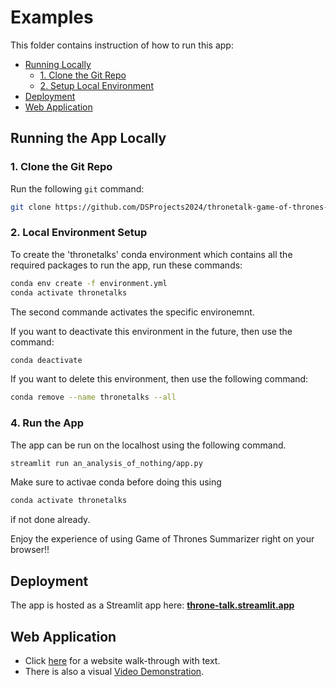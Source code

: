# Examples
This folder contains instruction of how to run this app:
* [Running Locally](#running-locally)
  * [1. Clone the Git Repo](#1-clone-the-git-repo)
  * [2. Setup Local Environment](#2-local-environment-setup)
* [Deployment](#deployment)
* [Web Application](#web-application)

<a id="running-locally"></a>
## Running the App Locally

<a id="1-clone-the-git-repo"></a>
### 1. Clone the Git Repo
Run the following `git` command:
```bash
git clone https://github.com/DSProjects2024/thronetalk-game-of-thrones-summarizer
```

<a id="2-local-environment"></a>
### 2. Local Environment Setup
To create the 'thronetalks' conda environment which contains all the required packages to run the app, run these commands:

```bash
conda env create -f environment.yml
conda activate thronetalks
```
The second commande activates the specific environemnt.


If you want to deactivate this environment in the future, then use the command:
```bash
conda deactivate
```

If you want to delete this environment, then use the following command:
```bash
conda remove --name thronetalks --all
```


<a id="4-run-the-app"></a>
### 4. Run the App
The app can be run on the localhost using the following command.
```bash
streamlit run an_analysis_of_nothing/app.py
```
Make sure to activae conda before doing this using
```bash
conda activate thronetalks
```
if not done already.



Enjoy the experience of using Game of Thrones Summarizer right on your browser!!

<a id="deployment"></a>
## Deployment


The app is hosted as a Streamlit app here: **[throne-talk.streamlit.app](https://throne-talk.streamlit.app/)**

<a id="web-application"></a>
## Web Application
* Click [here](./site_navigation.md) for a website walk-through with text.
* There is also a visual [Video Demonstration](https://drive.google.com/file/d/1ns3LBZTvtw00qaH_RWThXGwe9duF2EDC/view?usp=sharing).